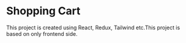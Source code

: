 # Shopping Cart
 This project is created using React, Redux, Tailwind etc.This project is based on only  frontend side.
